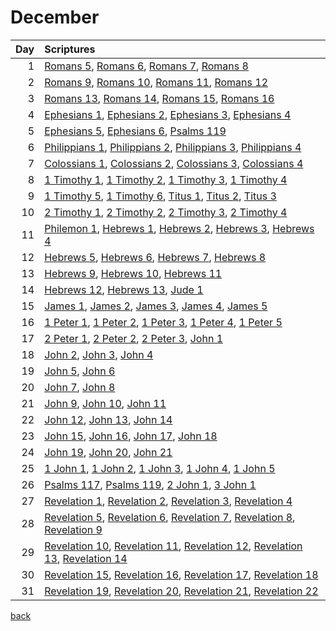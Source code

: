 # December
| Day | Scriptures |
| ---: | :--- |
| 1 | [Romans 5](https://www.bible.com/bible/111/ROM.5.NIV), [Romans 6](https://www.bible.com/bible/111/ROM.6.NIV), [Romans 7](https://www.bible.com/bible/111/ROM.7.NIV), [Romans 8](https://www.bible.com/bible/111/ROM.8.NIV) |
| 2 | [Romans 9](https://www.bible.com/bible/111/ROM.9.NIV), [Romans 10](https://www.bible.com/bible/111/ROM.10.NIV), [Romans 11](https://www.bible.com/bible/111/ROM.11.NIV), [Romans 12](https://www.bible.com/bible/111/ROM.12.NIV) |
| 3 | [Romans 13](https://www.bible.com/bible/111/ROM.13.NIV), [Romans 14](https://www.bible.com/bible/111/ROM.14.NIV), [Romans 15](https://www.bible.com/bible/111/ROM.15.NIV), [Romans 16](https://www.bible.com/bible/111/ROM.16.NIV) |
| 4 | [Ephesians 1](https://www.bible.com/bible/111/EPH.1.NIV), [Ephesians 2](https://www.bible.com/bible/111/EPH.2.NIV), [Ephesians 3](https://www.bible.com/bible/111/EPH.3.NIV), [Ephesians 4](https://www.bible.com/bible/111/EPH.4.NIV) |
| 5 | [Ephesians 5](https://www.bible.com/bible/111/EPH.5.NIV), [Ephesians 6](https://www.bible.com/bible/111/EPH.6.NIV), [Psalms 119](https://www.bible.com/bible/111/PSA.119.NIV) |
| 6 | [Philippians 1](https://www.bible.com/bible/111/PHP.1.NIV), [Philippians 2](https://www.bible.com/bible/111/PHP.2.NIV), [Philippians 3](https://www.bible.com/bible/111/PHP.3.NIV), [Philippians 4](https://www.bible.com/bible/111/PHP.4.NIV) |
| 7 | [Colossians 1](https://www.bible.com/bible/111/COL.1.NIV), [Colossians 2](https://www.bible.com/bible/111/COL.2.NIV), [Colossians 3](https://www.bible.com/bible/111/COL.3.NIV), [Colossians 4](https://www.bible.com/bible/111/COL.4.NIV) |
| 8 | [1 Timothy 1](https://www.bible.com/bible/111/1TI.1.NIV), [1 Timothy 2](https://www.bible.com/bible/111/1TI.2.NIV), [1 Timothy 3](https://www.bible.com/bible/111/1TI.3.NIV), [1 Timothy 4](https://www.bible.com/bible/111/1TI.4.NIV) |
| 9 | [1 Timothy 5](https://www.bible.com/bible/111/1TI.5.NIV), [1 Timothy 6](https://www.bible.com/bible/111/1TI.6.NIV), [Titus 1](https://www.bible.com/bible/111/TIT.1.NIV), [Titus 2](https://www.bible.com/bible/111/TIT.2.NIV), [Titus 3](https://www.bible.com/bible/111/TIT.3.NIV) |
| 10 | [2 Timothy 1](https://www.bible.com/bible/111/2TI.1.NIV), [2 Timothy 2](https://www.bible.com/bible/111/2TI.2.NIV), [2 Timothy 3](https://www.bible.com/bible/111/2TI.3.NIV), [2 Timothy 4](https://www.bible.com/bible/111/2TI.4.NIV) |
| 11 | [Philemon 1](https://www.bible.com/bible/111/PHM.1.NIV), [Hebrews 1](https://www.bible.com/bible/111/HEB.1.NIV), [Hebrews 2](https://www.bible.com/bible/111/HEB.2.NIV), [Hebrews 3](https://www.bible.com/bible/111/HEB.3.NIV), [Hebrews 4](https://www.bible.com/bible/111/HEB.4.NIV) |
| 12 | [Hebrews 5](https://www.bible.com/bible/111/HEB.5.NIV), [Hebrews 6](https://www.bible.com/bible/111/HEB.6.NIV), [Hebrews 7](https://www.bible.com/bible/111/HEB.7.NIV), [Hebrews 8](https://www.bible.com/bible/111/HEB.8.NIV) |
| 13 | [Hebrews 9](https://www.bible.com/bible/111/HEB.9.NIV), [Hebrews 10](https://www.bible.com/bible/111/HEB.10.NIV), [Hebrews 11](https://www.bible.com/bible/111/HEB.11.NIV) |
| 14 | [Hebrews 12](https://www.bible.com/bible/111/HEB.12.NIV), [Hebrews 13](https://www.bible.com/bible/111/HEB.13.NIV), [Jude 1](https://www.bible.com/bible/111/JUD.1.NIV) |
| 15 | [James 1](https://www.bible.com/bible/111/JAS.1.NIV), [James 2](https://www.bible.com/bible/111/JAS.2.NIV), [James 3](https://www.bible.com/bible/111/JAS.3.NIV), [James 4](https://www.bible.com/bible/111/JAS.4.NIV), [James 5](https://www.bible.com/bible/111/JAS.5.NIV) |
| 16 | [1 Peter 1](https://www.bible.com/bible/111/1PE.1.NIV), [1 Peter 2](https://www.bible.com/bible/111/1PE.2.NIV), [1 Peter 3](https://www.bible.com/bible/111/1PE.3.NIV), [1 Peter 4](https://www.bible.com/bible/111/1PE.4.NIV), [1 Peter 5](https://www.bible.com/bible/111/1PE.5.NIV) |
| 17 | [2 Peter 1](https://www.bible.com/bible/111/2PE.1.NIV), [2 Peter 2](https://www.bible.com/bible/111/2PE.2.NIV), [2 Peter 3](https://www.bible.com/bible/111/2PE.3.NIV), [John 1](https://www.bible.com/bible/111/JHN.1.NIV) |
| 18 | [John 2](https://www.bible.com/bible/111/JHN.2.NIV), [John 3](https://www.bible.com/bible/111/JHN.3.NIV), [John 4](https://www.bible.com/bible/111/JHN.4.NIV) |
| 19 | [John 5](https://www.bible.com/bible/111/JHN.5.NIV), [John 6](https://www.bible.com/bible/111/JHN.6.NIV) |
| 20 | [John 7](https://www.bible.com/bible/111/JHN.7.NIV), [John 8](https://www.bible.com/bible/111/JHN.8.NIV) |
| 21 | [John 9](https://www.bible.com/bible/111/JHN.9.NIV), [John 10](https://www.bible.com/bible/111/JHN.10.NIV), [John 11](https://www.bible.com/bible/111/JHN.11.NIV) |
| 22 | [John 12](https://www.bible.com/bible/111/JHN.12.NIV), [John 13](https://www.bible.com/bible/111/JHN.13.NIV), [John 14](https://www.bible.com/bible/111/JHN.14.NIV) |
| 23 | [John 15](https://www.bible.com/bible/111/JHN.15.NIV), [John 16](https://www.bible.com/bible/111/JHN.16.NIV), [John 17](https://www.bible.com/bible/111/JHN.17.NIV), [John 18](https://www.bible.com/bible/111/JHN.18.NIV) |
| 24 | [John 19](https://www.bible.com/bible/111/JHN.19.NIV), [John 20](https://www.bible.com/bible/111/JHN.20.NIV), [John 21](https://www.bible.com/bible/111/JHN.21.NIV) |
| 25 | [1 John 1](https://www.bible.com/bible/111/1JN.1.NIV), [1 John 2](https://www.bible.com/bible/111/1JN.2.NIV), [1 John 3](https://www.bible.com/bible/111/1JN.3.NIV), [1 John 4](https://www.bible.com/bible/111/1JN.4.NIV), [1 John 5](https://www.bible.com/bible/111/1JN.5.NIV) |
| 26 | [Psalms 117](https://www.bible.com/bible/111/PSA.117.NIV), [Psalms 119](https://www.bible.com/bible/111/PSA.119.NIV), [2 John 1](https://www.bible.com/bible/111/2JN.1.NIV), [3 John 1](https://www.bible.com/bible/111/3JN.1.NIV) |
| 27 | [Revelation 1](https://www.bible.com/bible/111/REV.1.NIV), [Revelation 2](https://www.bible.com/bible/111/REV.2.NIV), [Revelation 3](https://www.bible.com/bible/111/REV.3.NIV), [Revelation 4](https://www.bible.com/bible/111/REV.4.NIV) |
| 28 | [Revelation 5](https://www.bible.com/bible/111/REV.5.NIV), [Revelation 6](https://www.bible.com/bible/111/REV.6.NIV), [Revelation 7](https://www.bible.com/bible/111/REV.7.NIV), [Revelation 8](https://www.bible.com/bible/111/REV.8.NIV), [Revelation 9](https://www.bible.com/bible/111/REV.9.NIV) |
| 29 | [Revelation 10](https://www.bible.com/bible/111/REV.10.NIV), [Revelation 11](https://www.bible.com/bible/111/REV.11.NIV), [Revelation 12](https://www.bible.com/bible/111/REV.12.NIV), [Revelation 13](https://www.bible.com/bible/111/REV.13.NIV), [Revelation 14](https://www.bible.com/bible/111/REV.14.NIV) |
| 30 | [Revelation 15](https://www.bible.com/bible/111/REV.15.NIV), [Revelation 16](https://www.bible.com/bible/111/REV.16.NIV), [Revelation 17](https://www.bible.com/bible/111/REV.17.NIV), [Revelation 18](https://www.bible.com/bible/111/REV.18.NIV) |
| 31 | [Revelation 19](https://www.bible.com/bible/111/REV.19.NIV), [Revelation 20](https://www.bible.com/bible/111/REV.20.NIV), [Revelation 21](https://www.bible.com/bible/111/REV.21.NIV), [Revelation 22](https://www.bible.com/bible/111/REV.22.NIV) |


[back](./LifeJournal.md)